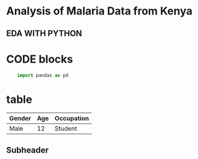 # Analysis of Malaria Data from Kenya
## EDA WITH PYTHON


# CODE blocks
```python
    import pandas as pd
```

# table
| Gender | Age | Occupation |
|--------| ----| -----------|
| Male   | 12  |  Student   | 



## Subheader
